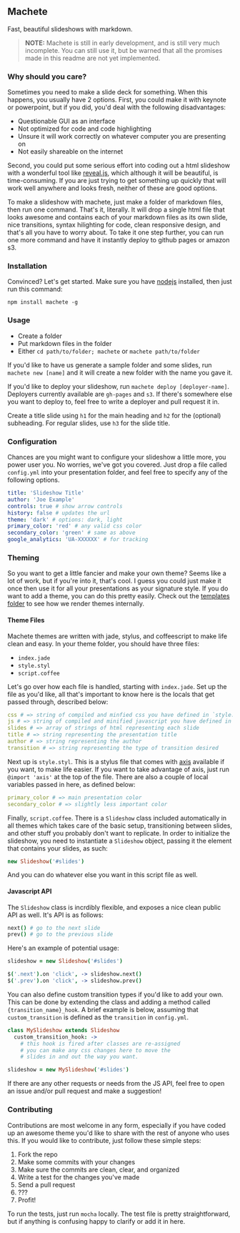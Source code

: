 Machete
-------

Fast, beautiful slideshows with markdown.

> **NOTE:** Machete is still in early development, and is still very much incomplete. You can still use it, but be warned that all the promises made in this readme are not yet implemented.


### Why should you care?

Sometimes you need to make a slide deck for something. When this happens, you usually have 2 options. First, you could make it with keynote or powerpoint, but if you did, you'd deal with the following disadvantages:

- Questionable GUI as an interface
- Not optimized for code and code highlighting
- Unsure it will work correctly on whatever computer you are presenting on
- Not easily shareable on the internet

Second, you could put some serious effort into coding out a html slideshow with a wonderful tool like [reveal.js](https://github.com/hakimel/reveal.js), which although it will be beautiful, is time-consuming. If you are just trying to get something up quickly that will work well anywhere and looks fresh, neither of these are good options.

To make a slideshow with machete, just make a folder of markdown files, then run one command. That's it, literally. It will drop a single html file that looks awesome and contains each of your markdown files as its own slide, nice transitions, syntax hilighting for code, clean responsive design, and that's all you have to worry about. To take it one step further, you can run one more command and have it instantly deploy to github pages or amazon s3.

### Installation

Convinced? Let's get started. Make sure you have [nodejs](http://nodejs.org) installed, then just run this command:

`npm install machete -g`

### Usage

- Create a folder
- Put markdown files in the folder
- Either `cd path/to/folder; machete` or `machete path/to/folder`

If you'd like to have us generate a sample folder and some slides, run `machete new [name]` and it will create a new folder with the name you gave it.

If you'd like to deploy your slideshow, run `machete deploy [deployer-name]`. Deployers currently available are `gh-pages` and `s3`. If there's somewhere else you want to deploy to, feel free to write a deployer and pull request it in.

Create a title slide using `h1` for the main heading and `h2` for the (optional) subheading. For regular slides, use `h3` for the slide title.

### Configuration

Chances are you might want to configure your slideshow a little more, you power user you. No worries, we've got you covered. Just drop a file called `config.yml` into your presentation folder, and feel free to specify any of the following options.

```yaml
title: 'Slideshow Title'
author: 'Joe Example'
controls: true # show arrow controls
history: false # updates the url
theme: 'dark' # options: dark, light
primary_color: 'red' # any valid css color
secondary_color: 'green' # same as above
google_analytics: 'UA-XXXXXX' # for tracking
```

### Theming

So you want to get a little fancier and make your own theme? Seems like a lot of work, but if you're into it, that's cool. I guess you could just make it once then use it for all your presentations as your signature style. If you do want to add a theme, you can do this pretty easily. Check out the [templates folder](https://github.com/jenius/machete/tree/master/templates) to see how we render themes internally.

#### Theme Files

Machete themes are written with jade, stylus, and coffeescript to make life clean and easy. In your theme folder, you should have three files:

- `index.jade`
- `style.styl`
- `script.coffee`

Let's go over how each file is handled, starting with `index.jade`. Set up the file as you'd like, all that's important to know here is the locals that get passed through, described below:

```yaml
css # => string of compiled and minfied css you have defined in `style.styl`
js # => string of compiled and minified javascript you have defined in `script.coffee`
slides # => array of strings of html representing each slide
title # => string representing the presentation title
author # => string representing the author
transition # => string representing the type of transition desired
```

Next up is `style.styl`. This is a stylus file that comes with [axis](https://github.com/jenius/axis) available if you want, to make life easier. If you want to take advantage of axis, just run `@import 'axis'` at the top of the file. There are also a couple of local variables passed in here, as defined below:

```yaml
primary_color # => main presentation color
secondary_color # => slightly less important color
```

Finally, `script.coffee`. There is a `Slideshow` class included automatically in all themes which takes care of the basic setup, transitioning between slides, and other stuff you probably don't want to replicate. In order to initialize the slideshow, you need to instantiate a `Slideshow` object, passing it the element that contains your slides, as such:

```coffee
new Slideshow('#slides')
```

And you can do whatever else you want in this script file as well.

#### Javascript API

The `Slideshow` class is incrdibly flexible, and exposes a nice clean public API as well. It's API is as follows:

```coffee
next() # go to the next slide
prev() # go to the previous slide
```

Here's an example of potential usage:

```coffee
slideshow = new Slideshow('#slides')

$('.next').on 'click', -> slideshow.next()
$('.prev').on 'click', -> slideshow.prev()
```

You can also define custom transition types if you'd like to add your own. This can be done by extending the class and adding a method called `{transition_name}_hook`. A brief example is below, assuming that `custom_transition` is defined as the `transition` in `config.yml`.

```coffee
class MySlideshow extends Slideshow
  custom_transition_hook: ->
    # this hook is fired after classes are re-assigned
    # you can make any css changes here to move the
    # slides in and out the way you want.

slideshow = new MySlideshow('#slides')
```

If there are any other requests or needs from the JS API, feel free to open an issue and/or pull request and make a suggestion!

### Contributing

Contributions are most welcome in any form, especially if you have coded up an awesome theme you'd like to share with the rest of anyone who uses this. If you would like to contribute, just follow these simple steps:

1. Fork the repo
2. Make some commits with your changes
3. Make sure the commits are clean, clear, and organized
4. Write a test for the changes you've made
5. Send a pull request
6. ???
7. Profit!

To run the tests, just run `mocha` locally. The test file is pretty straightforward, but if anything is confusing happy to clarify or add it in here.
